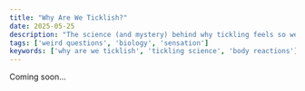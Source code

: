 ```yaml
---
title: "Why Are We Ticklish?"
date: 2025-05-25
description: "The science (and mystery) behind why tickling feels so weird."
tags: ['weird questions', 'biology', 'sensation']
keywords: ['why are we ticklish', 'tickling science', 'body reactions']
---
```


<!-- Content placeholder for: Why Are We Ticklish? -->

Coming soon...